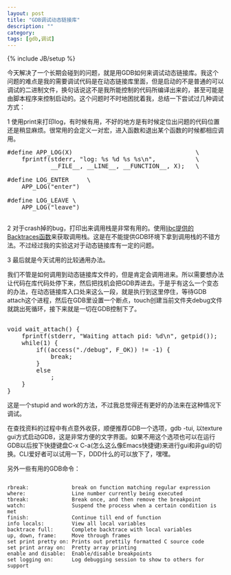 ```yaml
---
layout: post
title: "GDB调试动态链接库"
description: ""
category: 
tags: [gdb,调试]
---
```

{% include JB/setup %}


今天解决了一个长期会碰到的问题，就是用GDB如何来调试动态链接库。我这个问题的难点是我的需要调试代码是在动态链接库里面，但是启动的不是普通的可以调试的二进制文件，换句话说这不是我所能控制的代码所编译出来的，甚至可能是由脚本程序来控制启动的。这个问题时不时地困扰着我，总结一下尝试过几种调试方式：


 1 使用print来打印log，有时候有用，不好的地方是有时候定位出问题的代码位置还是稍显麻烦。很常用的会定义一对宏，进入函数和退出某个函数的时候都相应调用。

<pre class="prettyprint lang-c">
#define APP_LOG(X)                                  \
    fprintf(stderr, "log: %s %d %s %s\n",           \
            __FILE__, __LINE__, __FUNCTION__, X);   \

#define LOG_ENTER     \
    APP_LOG("enter")
    
#define LOG_LEAVE \
    APP_LOG("leave")

</pre>

 2 对于crash掉的bug，打印出来调用栈是非常有用的。使用[libc提供的Backtraces函数](http://www.gnu.org/software/libc/manual/html_node/Backtraces.html#Backtraces)来获取调用栈。这是在不能提供GDB环境下拿到调用栈的不错方法。不过经过我的实验这对于动态链接库有一定的问题。

 3 最后就是今天试用的比较通用办法。

 我们不管是如何调用到动态链接库文件的，但是肯定会调用进来。所以需要想办法让代码在库代码处停下来，然后把找机会把GDB弄进去。于是乎有这么一个变态的办法，在动态链接库入口处来这么一段，就是执行到这里停住，等待GDB attach这个进程，然后在GDB里设置一个断点，touch创建当前文件夹debug文件就跳出死循环，接下来就是一切在GDB控制下了。


<pre class="prettyprint lang-c">

void wait_attach() {
    fprintf(stderr, "Waiting attach pid: %d\n", getpid());
    while(1) {
        if((access("./debug", F_OK)) != -1) {
            break;
        }
        else
            ;
    }
}
</pre>

这是一个stupid and work的方法，不过我总觉得还有更好的办法来在这种情况下调试。

在查找资料的过程中有点意外收获，顺便推荐GDB一个选项，gdb -tui, 以texture gui方式启动GDB，这是非常方便的文字界面。如果不用这个选项也可以在运行GDB以后按下快捷键盘C-x C-a(怎么这么像Emacs快捷键)来进行gui和非gui的切换。CLI爱好者可以试用一下，DDD什么的可以放下了，嘿嘿。


另外一些有用的GDB命令：

<pre><code>
rbreak:              break on function matching regular expression
where:               Line number currently being executed
tbreak:              Break once, and then remove the breakpoint
watch:               Suspend the process when a certain condition is met
finish:              Continue till end of function
info locals:         View all local variables
backtrace full:      Complete backtrace with local variables
up, down, frame:     Move through frames
set print pretty on: Prints out prettily formatted C source code
set print array on:  Pretty array printing
enable and disable:  Enable/disable breakpoints
set logging on:      Log debugging session to show to others for support
</code></pre>



